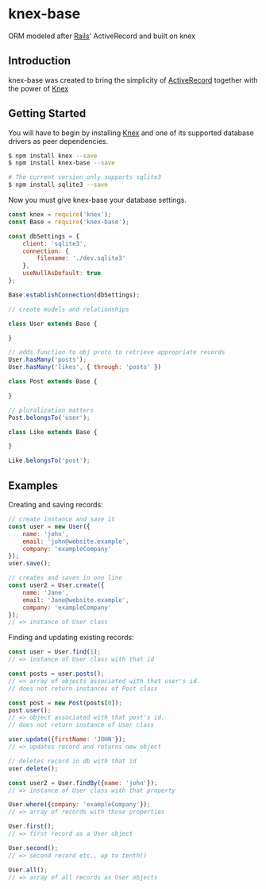 # knex-base

ORM modeled after [Rails][]' ActiveRecord and built on knex

[rails]: https://rubyonrails.org/

## Introduction

knex-base was created to bring the simplicity of [ActiveRecord][]
together with the power of [Knex][]

[activerecord]: https://guides.rubyonrails.org/active_record_basics.html

[knex]: http://knexjs.org

## Getting Started

You will have to begin by installing [Knex][] and one of its supported
database drivers as peer dependencies.

```bash
$ npm install knex --save
$ npm install knex-base --save

# The current version only supports sqlite3
$ npm install sqlite3 --save
```

Now you must give knex-base your database settings.

```js
const knex = require('knex');
const Base = require('knex-base');

const dbSettings = {
    client: 'sqlite3',
    connection: {
        filename: './dev.sqlite3'
    },
    useNullAsDefault: true
};

Base.establishConnection(dbSettings);

// create models and relationships

class User extends Base {

}

// adds function to obj proto to retrieve appropriate records
User.hasMany('posts');
User.hasMany('likes', { through: 'posts' })

class Post extends Base {

}

// pluralization matters
Post.belongsTo('user');

class Like extends Base {

}

Like.belongsTo('post');
```

## Examples

Creating and saving records:

```js
// create instance and save it
const user = new User({
    name: 'john',
    email: 'john@website.example',
    company: 'exampleCompany'
});
user.save();

// creates and saves in one line
const user2 = User.create({
    name: 'Jane',
    email: 'Jane@website.example',
    company: 'exampleCompany'
});
// => instance of User class
```

Finding and updating existing records:

```js
const user = User.find(1);
// => instance of User class with that id

const posts = user.posts();
// => array of objects associated with that user's id.
// does not return instances of Post class

const post = new Post(posts[0]);
post.user();
// => object associated with that post's id.
// does not return instance of User class

user.update({firstName: 'JOHN'});
// => updates record and returns new object

// deletes record in db with that id
user.delete();

const user2 = User.findBy({name: 'john'});
// => instance of User class with that property

User.where({company: 'exampleCompany'});
// => array of records with those properties

User.first();
// => first record as a User object

User.second();
// => second record etc., up to tenth()

User.all();
// => array of all records as User objects
```

